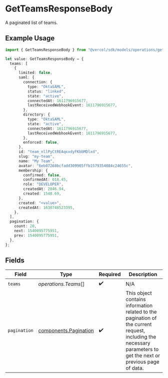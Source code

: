 # GetTeamsResponseBody

A paginated list of teams.

## Example Usage

```typescript
import { GetTeamsResponseBody } from "@vercel/sdk/models/operations/getteams.js";

let value: GetTeamsResponseBody = {
  teams: [
    {
      limited: false,
      saml: {
        connection: {
          type: "OktaSAML",
          status: "linked",
          state: "active",
          connectedAt: 1611796915677,
          lastReceivedWebhookEvent: 1611796915677,
        },
        directory: {
          type: "OktaSAML",
          state: "active",
          connectedAt: 1611796915677,
          lastReceivedWebhookEvent: 1611796915677,
        },
        enforced: false,
      },
      id: "team_nllPyCtREAqxxdyFKbbMDlxd",
      slug: "my-team",
      name: "My Team",
      avatar: "6eb07268bcfadd309905ffb1579354084c24655c",
      membership: {
        confirmed: false,
        confirmedAt: 618.45,
        role: "DEVELOPER",
        createdAt: 2846.94,
        created: 1548.69,
      },
      created: "<value>",
      createdAt: 1630748523395,
    },
  ],
  pagination: {
    count: 20,
    next: 1540095775951,
    prev: 1540095775951,
  },
};
```

## Fields

| Field                                                                                                                                                           | Type                                                                                                                                                            | Required                                                                                                                                                        | Description                                                                                                                                                     |
| --------------------------------------------------------------------------------------------------------------------------------------------------------------- | --------------------------------------------------------------------------------------------------------------------------------------------------------------- | --------------------------------------------------------------------------------------------------------------------------------------------------------------- | --------------------------------------------------------------------------------------------------------------------------------------------------------------- |
| `teams`                                                                                                                                                         | *operations.Teams*[]                                                                                                                                            | :heavy_check_mark:                                                                                                                                              | N/A                                                                                                                                                             |
| `pagination`                                                                                                                                                    | [components.Pagination](../../models/components/pagination.md)                                                                                                  | :heavy_check_mark:                                                                                                                                              | This object contains information related to the pagination of the current request, including the necessary parameters to get the next or previous page of data. |